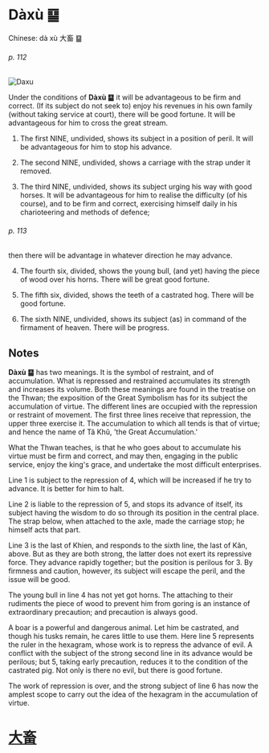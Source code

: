 # Dàxù ䷙

Chinese: dà xù 大畜 ䷙

###### p. 112

![Daxu](https://88o.io/wp-content/uploads/2018/09/26-e5a4a7e89384daxu.jpg)

Under the conditions of **Dàxù ䷙** it will be advantageous to be firm and correct. (If its subject do not seek to) enjoy his revenues in his own family (without taking service at court), there will be good fortune. It will be advantageous for him to cross the great stream.

1. The first NINE, undivided, shows its subject in a position of peril. It will be advantageous for him to stop his advance.

2. The second NINE, undivided, shows a carriage with the strap under it removed.

3. The third NINE, undivided, shows its subject urging his way with good horses.
It will be advantageous for him to realise the difficulty (of his course), and to be firm and correct,
exercising himself daily in his charioteering and methods of defence;

###### p. 113

then there will be advantage in whatever direction he may advance.

4. The fourth six, divided, shows the young bull, (and yet) having the piece of wood over his horns. There will be great good fortune.

5. The fifth six, divided, shows the teeth of a castrated hog. There will be good fortune.

6. The sixth NINE, undivided, shows its subject (as) in command of the firmament of heaven. There will be progress.

## Notes

**Dàxù ䷙** has two meanings. It is the symbol of restraint, and of accumulation. What is repressed and restrained accumulates its strength and increases its volume.
Both these meanings are found in the treatise on the Thwan; the exposition of the Great Symbolism has for its subject the accumulation of virtue.
The different lines are occupied with the repression or restraint of movement. The first three lines receive that repression, the upper three exercise it. The accumulation to which all tends is that of virtue; and hence the name of Tâ Khû, 'the Great Accumulation.'

What the Thwan teaches, is that he who goes about to accumulate his virtue must be firm and correct, and may then, engaging in the public service, enjoy the king's grace, and undertake the most difficult enterprises.

Line 1 is subject to the repression of 4, which will be increased if he try to advance. It is better for him to halt.

Line 2 is liable to the repression of 5, and stops its advance of itself, its subject having the wisdom to do so through its position in the central place. The strap below, when attached to the axle, made the carriage stop; he himself acts that part.

Line 3 is the last of Khien, and responds to the sixth line, the last of Kăn, above. But as they are both strong, the latter does not exert its repressive force. They advance rapidly together; but the position is perilous for 3. By firmness and caution, however, its subject will escape the peril, and the issue will be good.

The young bull in line 4 has not yet got horns. The attaching to their rudiments the piece of wood to prevent him from goring is an instance of extraordinary precaution; and precaution is always good.

A boar is a powerful and dangerous animal. Let him be castrated, and though his tusks remain, he cares little to use them. Here line 5 represents the ruler in the hexagram, whose work is to repress the advance of evil. A conflict with the subject of the strong second line in its advance would be perilous; but 5, taking early precaution, reduces it to the condition of the castrated pig. Not only is there no evil, but there is good fortune.

The work of repression is over, and the strong subject of line 6 has now the amplest scope to carry out the idea of the hexagram in the accumulation of virtue.

# [大畜](./e5a4a7e89384daxu_cn.md)
